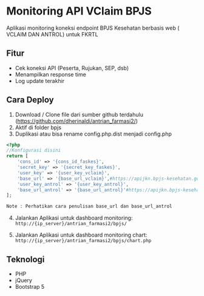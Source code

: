 # Monitoring API VClaim BPJS

Aplikasi monitoring koneksi endpoint BPJS Kesehatan berbasis web ( VCLAIM DAN ANTROL) untuk FKRTL

## Fitur
- Cek koneksi API (Peserta, Rujukan, SEP, dsb)
- Menampilkan response time
- Log update terakhir

## Cara Deploy

1. Download / Clone file dari sumber github terdahulu (https://github.com/dherinaldi/antrian_farmasi2/) 
2. Aktif di folder bpjs 
3. Duplikasi atau bisa rename config.php.dist menjadi config.php 
```php    
<?php
//Konfigurasi disini
return [
    'cons_id' => '{cons_id_faskes}',
    'secret_key' => '{secret_key_faskes}',
    'user_key' => '{user_key_vclaim}',
    'base_url' => '{base_url_vclaim}',#https://apijkn.bpjs-kesehatan.go.id/vclaim-rest/
    'user_key_antrol' => '{user_key_antrol}',
    'base_url_antrol' => '{base_url_antrol}'#https://apijkn.bpjs-kesehatan.go.id/antreanrs/    
];

Note : Perhatikan cara penulisan base_url dan base_url_antrol 
```

4. Jalankan Aplikasi untuk dashboard monitoring: `http://{ip_server}/antrian_farmasi2/bpjs/`

5. Jalankan Aplikasi untuk dashboard monitoring chart: `http://{ip_server}/antrian_farmasi2/bpjs/chart.php`


## Teknologi
- PHP
- jQuery
- Bootstrap 5
